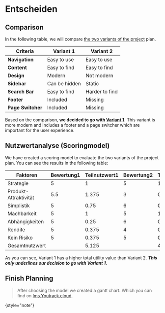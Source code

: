 <show-structure depth="3"/>

# Entscheiden

## Comparison

In the following table, we will compare [the two variants of the project](planen.md#variants) plan.

| Criteria          | Variant 1     | Variant 2      |
|-------------------|---------------|----------------|
| **Navigation**    | Easy to use   | Easy to use    |
| **Content**       | Easy to find  | Easy to find   |
| **Design**        | Modern        | Not modern     |
| **Sidebar**       | Can be hidden | Static         |
| **Search Bar**    | Easy to find  | Harder to find |
| **Footer**        | Included      | Missing        |
| **Page Switcher** | Included      | Missing        |

Based on the comparison, **we decided to go with [Variant 1](planen.md#variant-1).** This variant is more modern and
includes a footer and a page switcher which are important for the user experience.

## Nutzwertanalyse (Scoringmodel)

We have created a scoring model to evaluate the two variants of the project plan. You can see the results in the
following table:

| Faktoren               | Bewertung1 | Teilnutzwert1 | Bewertung2 | Teilnutzwert2 | Gewichtigung |
|------------------------|------------|---------------|------------|---------------|--------------|
| Strategie              | 5          | 1             | 5          | 1             | 0.2          |
| Produkt- Attraktivität | 5.5        | 1.375         | 3          | 0.75          | 0.25         |
| Simplistik             | 5          | 0.75          | 6          | 0.9           | 0.15         |
| Machbarkeit            | 5          | 1             | 5          | 1             | 0.2          |
| Abhängigkeiten         | 5          | 0.25          | 6          | 0.3           | 0.05         |
| Rendite                | 5          | 0.375         | 4          | 0.3           | 0.075        |
| Kein Risiko            | 5          | 0.375         | 5          | 0.375         | 0.075        |
| Gesamtnutzwert         |            | 5.125         |            | 4.625         | 1            |

As you can see, Variant 1 has a higher total utility value than Variant 2.
_**This only underlines our decision to go with Variant 1.**_

## Finish Planning

> After choosing the model we created a gantt chart. Which you can find
> on [Ims.Youtrack.cloud](https://ims.youtrack.cloud/gantt-charts/199-1).
>
{style="note"}